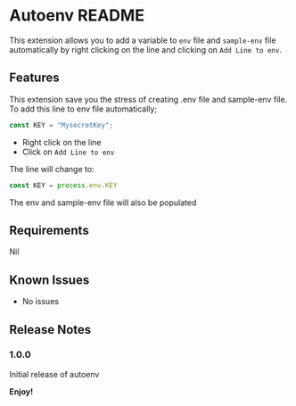 # Autoenv README

This extension allows you to add a variable to `env` file and `sample-env` file automatically by right clicking on the line and clicking on `Add Line to env`.



## Features

This extension save you the stress of creating .env file and sample-env file. 
To add this line to env file automatically;

```javascript
const KEY = "MysecretKey";  
```
- Right click on the line
- Click on `Add Line to env`

The line will change to:

```javascript
const KEY = process.env.KEY
```

The env and sample-env file will also be populated

## Requirements

Nil

## Known Issues

- No issues

## Release Notes

### 1.0.0

Initial release of autoenv

**Enjoy!**
